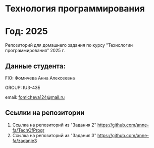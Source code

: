 # Технология программирования
# Год: 2025

Репозиторий для домашнего задания по курсу "Технологии программирования" 2025 г.

## Данные студента:

FIO: Фомичева Анна Алексеевна

GROUP: IU3-43Б

email: fomicheva124@mail.ru

## Ссылки на репозитории

1. Ссылка на репозиторий из "Задания 2" https://github.com/anne-fa/TechOfProgr
2. Ссылка на репозиторий из "Задания 3" https://github.com/anne-fa/zadanie3
